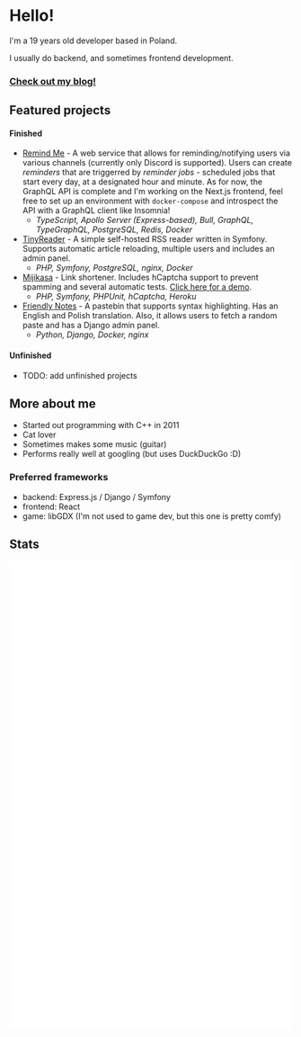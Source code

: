 # Hello!

I'm a 19 years old developer based in Poland.

I usually do backend, and sometimes frontend development.

### [Check out my blog!](https://karmek-k-blog.netlify.app/)

## Featured projects

#### Finished

- [Remind Me](https://github.com/karmek-k/remind-me) - A web service that allows for reminding/notifying users via various channels (currently only Discord is supported). Users can create *reminders* that are triggerred by *reminder jobs* - scheduled jobs that start every day, at a designated hour and minute.
As for now, the GraphQL API is complete and I'm working on the Next.js frontend, feel free to set up an environment with `docker-compose` and introspect the API with a GraphQL client like Insomnia!
  * *TypeScript, Apollo Server (Express-based), Bull, GraphQL, TypeGraphQL, PostgreSQL, Redis, Docker*
- [TinyReader](https://github.com/karmek-k/tinyreader) - A simple self-hosted RSS reader written in Symfony. Supports automatic article reloading, multiple users and includes an admin panel.
  * *PHP, Symfony, PostgreSQL, nginx, Docker*
- [Mijikasa](https://github.com/karmek-k/mijikasa) - Link shortener. Includes hCaptcha support to prevent spamming and several automatic tests. [Click here for a demo](https://mijikasa.herokuapp.com/).
  * *PHP, Symfony, PHPUnit, hCaptcha, Heroku*
- [Friendly Notes](https://github.com/karmek-k/friendly-notes) - A pastebin that supports syntax highlighting. Has an English and Polish translation. Also, it allows users to fetch a random paste and has a Django admin panel.
  * *Python, Django, Docker, nginx*

#### Unfinished

- TODO: add unfinished projects

## More about me

- Started out programming with C++ in 2011
- Cat lover
- Sometimes makes some music (guitar)
- Performs really well at googling (but uses DuckDuckGo :D)

### Preferred frameworks

- backend: Express.js / Django / Symfony
- frontend: React
- game: libGDX (I'm not used to game dev, but this one is pretty comfy)

## Stats

<div align="center">
  <img
    src="https://github.com/karmek-k/karmek-k/blob/master/github-metrics.svg"
    alt="Metrics"
  />
</div>
